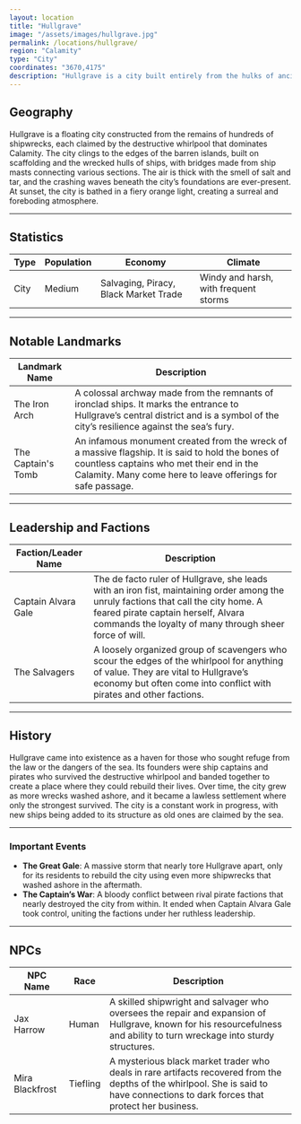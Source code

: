 ```yaml
---
layout: location
title: "Hullgrave"
image: "/assets/images/hullgrave.jpg"
permalink: /locations/hullgrave/
region: "Calamity"
type: "City"
coordinates: "3670,4175"
description: "Hullgrave is a city built entirely from the hulks of ancient ships, remnants of vessels claimed by the powerful whirlpool at the center of the world. Its architecture is a patchwork of timber, iron, and tattered sails, giving it an eerie yet impressive appearance. This dangerous and lawless settlement sits at the edge of the Calamity."
---
```


## Geography

Hullgrave is a floating city constructed from the remains of hundreds of shipwrecks, each claimed by the destructive whirlpool that dominates Calamity. The city clings to the edges of the barren islands, built on scaffolding and the wrecked hulls of ships, with bridges made from ship masts connecting various sections. The air is thick with the smell of salt and tar, and the crashing waves beneath the city’s foundations are ever-present. At sunset, the city is bathed in a fiery orange light, creating a surreal and foreboding atmosphere.

---

## Statistics

| Type               | Population | Economy                     | Climate                     |
|--------------------|------------|-----------------------------|-----------------------------|
| City      | Medium      | Salvaging, Piracy, Black Market Trade | Windy and harsh, with frequent storms |

---

## Notable Landmarks

| Landmark Name          | Description                                                                                     |
|------------------------|-------------------------------------------------------------------------------------------------|
| The Iron Arch           | A colossal archway made from the remnants of ironclad ships. It marks the entrance to Hullgrave’s central district and is a symbol of the city’s resilience against the sea’s fury. |
| The Captain's Tomb      | An infamous monument created from the wreck of a massive flagship. It is said to hold the bones of countless captains who met their end in the Calamity. Many come here to leave offerings for safe passage. |

---

## Leadership and Factions

| Faction/Leader Name       | Description                                                                                     |
|---------------------------|-------------------------------------------------------------------------------------------------|
| Captain Alvara Gale        | The de facto ruler of Hullgrave, she leads with an iron fist, maintaining order among the unruly factions that call the city home. A feared pirate captain herself, Alvara commands the loyalty of many through sheer force of will. |
| The Salvagers             | A loosely organized group of scavengers who scour the edges of the whirlpool for anything of value. They are vital to Hullgrave’s economy but often come into conflict with pirates and other factions. |

---

## History

Hullgrave came into existence as a haven for those who sought refuge from the law or the dangers of the sea. Its founders were ship captains and pirates who survived the destructive whirlpool and banded together to create a place where they could rebuild their lives. Over time, the city grew as more wrecks washed ashore, and it became a lawless settlement where only the strongest survived. The city is a constant work in progress, with new ships being added to its structure as old ones are claimed by the sea.

---

### Important Events

- **The Great Gale**: A massive storm that nearly tore Hullgrave apart, only for its residents to rebuild the city using even more shipwrecks that washed ashore in the aftermath.
- **The Captain’s War**: A bloody conflict between rival pirate factions that nearly destroyed the city from within. It ended when Captain Alvara Gale took control, uniting the factions under her ruthless leadership.

---

## NPCs

| NPC Name                | Race     | Description                                           |
|-------------------------|----------|-------------------------------------------------------|
| Jax Harrow              | Human    | A skilled shipwright and salvager who oversees the repair and expansion of Hullgrave, known for his resourcefulness and ability to turn wreckage into sturdy structures. |
| Mira Blackfrost          | Tiefling | A mysterious black market trader who deals in rare artifacts recovered from the depths of the whirlpool. She is said to have connections to dark forces that protect her business. |
